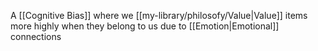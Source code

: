 A [[Cognitive Bias]] where we [[my-library/philosofy/Value|Value]] items more highly when they belong to us due to [[Emotion|Emotional]] connections
